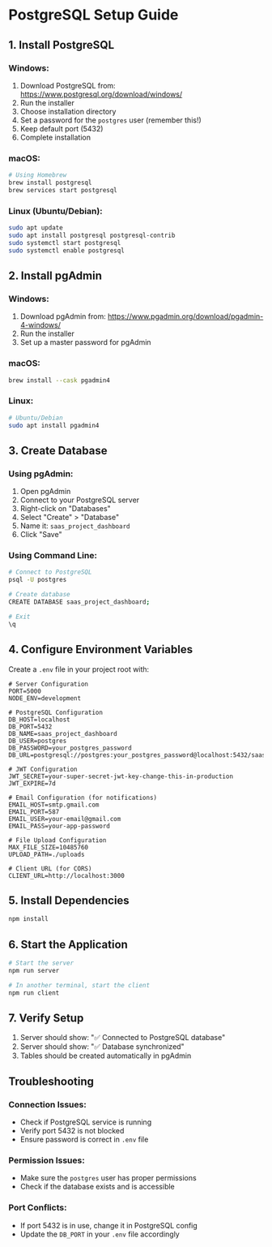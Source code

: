 # PostgreSQL Setup Guide

## 1. Install PostgreSQL

### Windows:
1. Download PostgreSQL from: https://www.postgresql.org/download/windows/
2. Run the installer
3. Choose installation directory
4. Set a password for the `postgres` user (remember this!)
5. Keep default port (5432)
6. Complete installation

### macOS:
```bash
# Using Homebrew
brew install postgresql
brew services start postgresql
```

### Linux (Ubuntu/Debian):
```bash
sudo apt update
sudo apt install postgresql postgresql-contrib
sudo systemctl start postgresql
sudo systemctl enable postgresql
```

## 2. Install pgAdmin

### Windows:
1. Download pgAdmin from: https://www.pgadmin.org/download/pgadmin-4-windows/
2. Run the installer
3. Set up a master password for pgAdmin

### macOS:
```bash
brew install --cask pgadmin4
```

### Linux:
```bash
# Ubuntu/Debian
sudo apt install pgadmin4
```

## 3. Create Database

### Using pgAdmin:
1. Open pgAdmin
2. Connect to your PostgreSQL server
3. Right-click on "Databases"
4. Select "Create" > "Database"
5. Name it: `saas_project_dashboard`
6. Click "Save"

### Using Command Line:
```bash
# Connect to PostgreSQL
psql -U postgres

# Create database
CREATE DATABASE saas_project_dashboard;

# Exit
\q
```

## 4. Configure Environment Variables

Create a `.env` file in your project root with:

```env
# Server Configuration
PORT=5000
NODE_ENV=development

# PostgreSQL Configuration
DB_HOST=localhost
DB_PORT=5432
DB_NAME=saas_project_dashboard
DB_USER=postgres
DB_PASSWORD=your_postgres_password
DB_URL=postgresql://postgres:your_postgres_password@localhost:5432/saas_project_dashboard

# JWT Configuration
JWT_SECRET=your-super-secret-jwt-key-change-this-in-production
JWT_EXPIRE=7d

# Email Configuration (for notifications)
EMAIL_HOST=smtp.gmail.com
EMAIL_PORT=587
EMAIL_USER=your-email@gmail.com
EMAIL_PASS=your-app-password

# File Upload Configuration
MAX_FILE_SIZE=10485760
UPLOAD_PATH=./uploads

# Client URL (for CORS)
CLIENT_URL=http://localhost:3000
```

## 5. Install Dependencies

```bash
npm install
```

## 6. Start the Application

```bash
# Start the server
npm run server

# In another terminal, start the client
npm run client
```

## 7. Verify Setup

1. Server should show: "✅ Connected to PostgreSQL database"
2. Server should show: "✅ Database synchronized"
3. Tables should be created automatically in pgAdmin

## Troubleshooting

### Connection Issues:
- Check if PostgreSQL service is running
- Verify port 5432 is not blocked
- Ensure password is correct in `.env` file

### Permission Issues:
- Make sure the `postgres` user has proper permissions
- Check if the database exists and is accessible

### Port Conflicts:
- If port 5432 is in use, change it in PostgreSQL config
- Update the `DB_PORT` in your `.env` file accordingly
